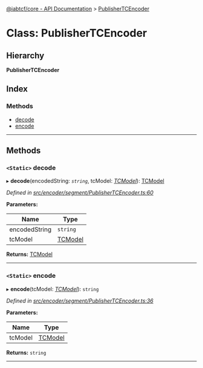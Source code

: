 [@iabtcf/core - API Documentation](../README.md) > [PublisherTCEncoder](../classes/_iabtcf_core___api_documentation.publishertcencoder.md)

# Class: PublisherTCEncoder

## Hierarchy

**PublisherTCEncoder**

## Index

### Methods

* [decode](_iabtcf_core___api_documentation.publishertcencoder.md#decode)
* [encode](_iabtcf_core___api_documentation.publishertcencoder.md#encode)

---

## Methods

<a id="decode"></a>

### `<Static>` decode

▸ **decode**(encodedString: *`string`*, tcModel: *[TCModel](_iabtcf_core___api_documentation.tcmodel.md)*): [TCModel](_iabtcf_core___api_documentation.tcmodel.md)

*Defined in [src/encoder/segment/PublisherTCEncoder.ts:60](https://github.com/chrispaterson/iabtcf/blob/883c677/modules/core/src/encoder/segment/PublisherTCEncoder.ts#L60)*

**Parameters:**

| Name | Type |
| ------ | ------ |
| encodedString | `string` |
| tcModel | [TCModel](_iabtcf_core___api_documentation.tcmodel.md) |

**Returns:** [TCModel](_iabtcf_core___api_documentation.tcmodel.md)

___
<a id="encode"></a>

### `<Static>` encode

▸ **encode**(tcModel: *[TCModel](_iabtcf_core___api_documentation.tcmodel.md)*): `string`

*Defined in [src/encoder/segment/PublisherTCEncoder.ts:36](https://github.com/chrispaterson/iabtcf/blob/883c677/modules/core/src/encoder/segment/PublisherTCEncoder.ts#L36)*

**Parameters:**

| Name | Type |
| ------ | ------ |
| tcModel | [TCModel](_iabtcf_core___api_documentation.tcmodel.md) |

**Returns:** `string`

___

